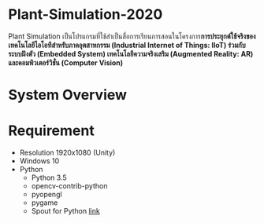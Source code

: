 # Plant-Simulation-2020
Plant Simulation เป็นโปรแกรมที่ใช้สำเป็นสื่อการเรียนการสอนในโครงการ**การประยุกต์ใช้จริงของเทคโนโลยีไอโอทีสำหรับภาคอุตสาหกรรม (Industrial Internet of Things: IIoT) ร่วมกับระบบฝังตัว (Embedded System) เทคโนโลยีความจริงเสริม (Augmented Reality: AR) และคอมพิวเตอร์วิชั่น (Computer Vision)**

# System Overview

# Requirement
- Resolution 1920x1080 (Unity)
- Windows 10
- Python
  - Python 3.5
  - opencv-contrib-python
  - pyopengl
  - pygame
  - Spout for Python [link](https://github.com/spiraltechnica/Spout-for-Python/tree/3a69345d23666b4f151f205f85e2d562f361dca3)
